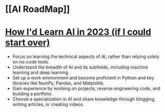 
# [[AI RoadMap]]


# [How I'd Learn AI in 2023 (if I could start over)](https://youtu.be/h2FDq3agImI?si=hL5PC0Ih3J9jlCei)

+ Focus on learning the technical aspects of AI, rather than relying solely on no-code tools.
+ Understand the breadth of AI and its subfields, including machine learning and deep learning.
+ Set up a work environment and become proficient in Python and key libraries like NumPy, Pandas, and Matplotlib.
+ Gain experience by working on projects, reverse engineering code, and building a portfolio.
+ Choose a specialization in AI and share knowledge through blogging, writing articles, or creating videos.


